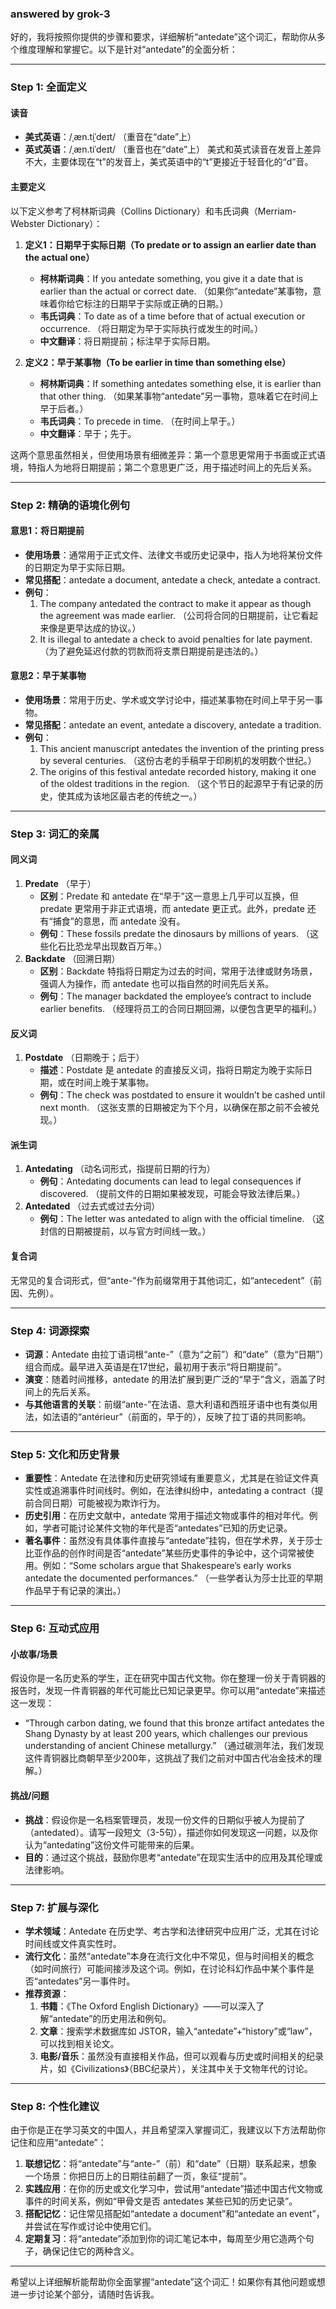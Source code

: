 ### answered by grok-3
好的，我将按照你提供的步骤和要求，详细解析“antedate”这个词汇，帮助你从多个维度理解和掌握它。以下是针对“antedate”的全面分析：

---

### Step 1: 全面定义
#### 读音
- **美式英语**：/ˌæn.t̬iˈdeɪt/ （重音在“date”上）
- **英式英语**：/ˌæn.tiˈdeɪt/ （重音也在“date”上）
美式和英式读音在发音上差异不大，主要体现在“t”的发音上，美式英语中的“t”更接近于轻音化的“d”音。

#### 主要定义
以下定义参考了柯林斯词典（Collins Dictionary）和韦氏词典（Merriam-Webster Dictionary）：

1. **定义1：日期早于实际日期（To predate or to assign an earlier date than the actual one）**
   - **柯林斯词典**：If you antedate something, you give it a date that is earlier than the actual or correct date. （如果你“antedate”某事物，意味着你给它标注的日期早于实际或正确的日期。）
   - **韦氏词典**：To date as of a time before that of actual execution or occurrence. （将日期定为早于实际执行或发生的时间。）
   - **中文翻译**：将日期提前；标注早于实际日期。

2. **定义2：早于某事物（To be earlier in time than something else）**
   - **柯林斯词典**：If something antedates something else, it is earlier than that other thing. （如果某事物“antedate”另一事物，意味着它在时间上早于后者。）
   - **韦氏词典**：To precede in time. （在时间上早于。）
   - **中文翻译**：早于；先于。

这两个意思虽然相关，但使用场景有细微差异：第一个意思更常用于书面或正式语境，特指人为地将日期提前；第二个意思更广泛，用于描述时间上的先后关系。

---

### Step 2: 精确的语境化例句
#### 意思1：将日期提前
- **使用场景**：通常用于正式文件、法律文书或历史记录中，指人为地将某份文件的日期定为早于实际日期。
- **常见搭配**：antedate a document, antedate a check, antedate a contract.
- **例句**：
  1. The company antedated the contract to make it appear as though the agreement was made earlier. （公司将合同的日期提前，让它看起来像是更早达成的协议。）
  2. It is illegal to antedate a check to avoid penalties for late payment. （为了避免延迟付款的罚款而将支票日期提前是违法的。）

#### 意思2：早于某事物
- **使用场景**：常用于历史、学术或文学讨论中，描述某事物在时间上早于另一事物。
- **常见搭配**：antedate an event, antedate a discovery, antedate a tradition.
- **例句**：
  1. This ancient manuscript antedates the invention of the printing press by several centuries. （这份古老的手稿早于印刷机的发明数个世纪。）
  2. The origins of this festival antedate recorded history, making it one of the oldest traditions in the region. （这个节日的起源早于有记录的历史，使其成为该地区最古老的传统之一。）

---

### Step 3: 词汇的亲属
#### 同义词
1. **Predate** （早于）
   - **区别**：Predate 和 antedate 在“早于”这一意思上几乎可以互换，但 predate 更常用于非正式语境，而 antedate 更正式。此外，predate 还有“捕食”的意思，而 antedate 没有。
   - **例句**：These fossils predate the dinosaurs by millions of years. （这些化石比恐龙早出现数百万年。）
2. **Backdate** （回溯日期）
   - **区别**：Backdate 特指将日期定为过去的时间，常用于法律或财务场景，强调人为操作，而 antedate 也可以指自然的时间先后关系。
   - **例句**：The manager backdated the employee’s contract to include earlier benefits. （经理将员工的合同日期回溯，以便包含更早的福利。）

#### 反义词
1. **Postdate** （日期晚于；后于）
   - **描述**：Postdate 是 antedate 的直接反义词，指将日期定为晚于实际日期，或在时间上晚于某事物。
   - **例句**：The check was postdated to ensure it wouldn’t be cashed until next month. （这张支票的日期被定为下个月，以确保在那之前不会被兑现。）

#### 派生词
1. **Antedating** （动名词形式，指提前日期的行为）
   - **例句**：Antedating documents can lead to legal consequences if discovered. （提前文件的日期如果被发现，可能会导致法律后果。）
2. **Antedated** （过去式或过去分词）
   - **例句**：The letter was antedated to align with the official timeline. （这封信的日期被提前，以与官方时间线一致。）

#### 复合词
无常见的复合词形式，但“ante-”作为前缀常用于其他词汇，如“antecedent”（前因、先例）。

---

### Step 4: 词源探索
- **词源**：Antedate 由拉丁语词根“ante-”（意为“之前”）和“date”（意为“日期”）组合而成。最早进入英语是在17世纪，最初用于表示“将日期提前”。
- **演变**：随着时间推移，antedate 的用法扩展到更广泛的“早于”含义，涵盖了时间上的先后关系。
- **与其他语言的关联**：前缀“ante-”在法语、意大利语和西班牙语中也有类似用法，如法语的“antérieur”（前面的，早于的），反映了拉丁语的共同影响。

---

### Step 5: 文化和历史背景
- **重要性**：Antedate 在法律和历史研究领域有重要意义，尤其是在验证文件真实性或追溯事件时间线时。例如，在法律纠纷中，antedating a contract（提前合同日期）可能被视为欺诈行为。
- **历史引用**：在历史文献中，antedate 常用于描述文物或事件的相对年代。例如，学者可能讨论某件文物的年代是否“antedates”已知的历史记录。
- **著名事件**：虽然没有具体事件直接与“antedate”挂钩，但在学术界，关于莎士比亚作品的创作时间是否“antedate”某些历史事件的争论中，这个词常被使用。例如：“Some scholars argue that Shakespeare’s early works antedate the documented performances.” （一些学者认为莎士比亚的早期作品早于有记录的演出。）

---

### Step 6: 互动式应用
#### 小故事/场景
假设你是一名历史系的学生，正在研究中国古代文物。你在整理一份关于青铜器的报告时，发现一件青铜器的年代可能比已知记录更早。你可以用“antedate”来描述这一发现：
- “Through carbon dating, we found that this bronze artifact antedates the Shang Dynasty by at least 200 years, which challenges our previous understanding of ancient Chinese metallurgy.” （通过碳测年法，我们发现这件青铜器比商朝早至少200年，这挑战了我们之前对中国古代冶金技术的理解。）

#### 挑战/问题
- **挑战**：假设你是一名档案管理员，发现一份文件的日期似乎被人为提前了（antedated）。请写一段短文（3-5句），描述你如何发现这一问题，以及你认为“antedating”这份文件可能带来的后果。
- **目的**：通过这个挑战，鼓励你思考“antedate”在现实生活中的应用及其伦理或法律影响。

---

### Step 7: 扩展与深化
- **学术领域**：Antedate 在历史学、考古学和法律研究中应用广泛，尤其在讨论时间线或文件真实性时。
- **流行文化**：虽然“antedate”本身在流行文化中不常见，但与时间相关的概念（如时间旅行）可能间接涉及这个词。例如，在讨论科幻作品中某个事件是否“antedates”另一事件时。
- **推荐资源**：
  1. **书籍**：《The Oxford English Dictionary》——可以深入了解“antedate”的历史用法和例句。
  2. **文章**：搜索学术数据库如 JSTOR，输入“antedate”+“history”或“law”，可以找到相关论文。
  3. **电影/音乐**：虽然没有直接相关作品，但可以观看与历史或时间相关的纪录片，如《Civilizations》（BBC纪录片），关注其中关于文物年代的讨论。

---

### Step 8: 个性化建议
由于你是正在学习英文的中国人，并且希望深入掌握词汇，我建议以下方法帮助你记住和应用“antedate”：
1. **联想记忆**：将“antedate”与“ante-”（前）和“date”（日期）联系起来，想象一个场景：你把日历上的日期往前翻了一页，象征“提前”。
2. **实践应用**：在你的历史或文化学习中，尝试用“antedate”描述中国古代文物或事件的时间关系，例如“甲骨文是否 antedates 某些已知的历史记录”。
3. **搭配记忆**：记住常见搭配如“antedate a document”和“antedate an event”，并尝试在写作或讨论中使用它们。
4. **定期复习**：将“antedate”添加到你的词汇笔记本中，每周至少用它造两个句子，确保记住它的两种含义。

---

希望以上详细解析能帮助你全面掌握“antedate”这个词汇！如果你有其他问题或想进一步讨论某个部分，请随时告诉我。